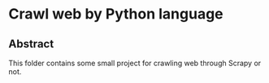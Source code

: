 # Crawl web by Python language 

## Abstract

This folder contains some small project for crawling web through Scrapy or not.
